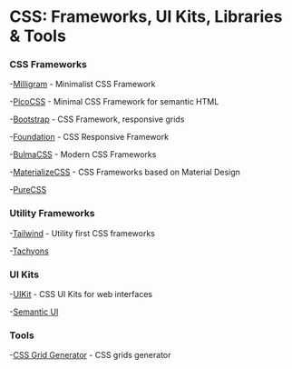 # CSS: Frameworks, UI Kits, Libraries & Tools

### CSS Frameworks

-[Milligram](https://milligram.io/) - Minimalist CSS Framework

-[PicoCSS](https://picocss.com/) - Minimal CSS Framework for semantic HTML

-[Bootstrap](https://getbootstrap.com/) - CSS Framework, responsive grids

-[Foundation](https://get.foundation/) - CSS Responsive Framework

-[BulmaCSS](https://bulma.io/) - Modern CSS Frameworks

-[MaterializeCSS](https://materializecss.com/) - CSS Frameworks based on Material Design

-[PureCSS](https://purecss.io/)

### Utility Frameworks

-[Tailwind](https://tailwindcss.com/) - Utility first CSS frameworks

-[Tachyons](https://tachyons.io/)

### UI Kits

-[UIKit](https://getuikit.com/) - CSS UI Kits for web interfaces

-[Semantic UI](https://semantic-ui.com/)

### Tools

-[CSS Grid Generator](https://cssgrid-generator.netlify.app/) - CSS grids generator
